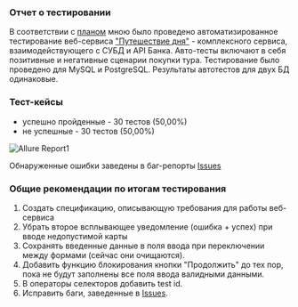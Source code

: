 ### Отчет о тестировании
В соответствии с [планом](https://github.com/Larinatest/QA-Diploma/blob/main/Plan.md) мною было проведено автоматизированное тестирование веб-сервиса ["Путешествие дня"](http://localhost:8080/) - комплексного сервиса, взаимодействующего с СУБД и API Банка. Авто-тесты включают в себя позитивные и негативные сценарии покупки тура. Тестирование было проведено для MySQL и PostgreSQL. Результаты автотестов для двух БД одинаковые.
### Тест-кейсы
- успешно пройденные - 30 тестов (50,00%)
- не успешные - 30 тестов (50,00%)

![Allure Report1](https://github.com/user-attachments/assets/feb2430d-9ff3-467c-a28b-b68eff5df3c5)

Обнаруженные ошибки заведены в баг-репорты [Issues](https://github.com/Larinatest/QA-Diploma/issues)

### Общие рекомендации по итогам тестирования
1. Cоздать спецификацию, описывающую требования для работы веб-сервиса
2. Убрать второе всплывающее уведомление (ошибка + успех) при вводе недопустимой карты
3. Сохранять введенные данные в поля ввода при переключении между формами (сейчас они очищаются).
4. Добавить функцию блокирования кнопки "Продолжить" до тех пор, пока не будут заполнены все поля ввода валидными данными.
5. В операторы селекторов добавить test id.
6. Исправить баги, заведенные в [Issues](https://github.com/Larinatest/QA-Diploma/issues).




